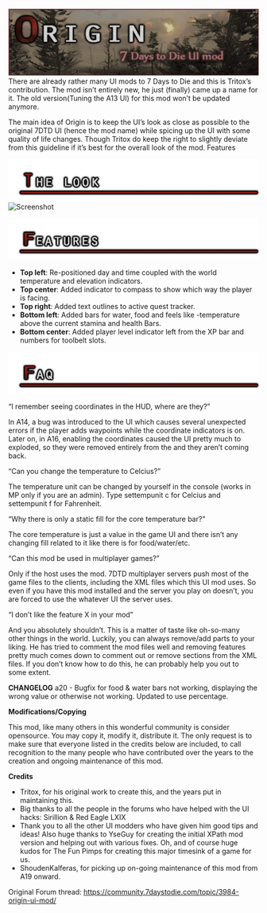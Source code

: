 ![OriginUILogo](Origin_UI/images/originui_header.png)
There are already rather many UI mods to 7 Days to Die and this is Tritox’s contribution. The mod isn’t entirely new, he just (finally) came up a name for it. The old version(Tuning the A13 UI) for this mod won’t be updated anymore.

The main idea of Origin is to keep the UI’s look as close as possible to the original 7DTD UI (hence the mod name) while spicing up the UI with some quality of life changes. Though Tritox do keep the right to slightly deviate from this guideline if it’s best for the overall look of the mod.
Features

![TheLook](Origin_UI/images/origin-title-red01.png)
![Screenshot](Origin_UI/images/Origin_UI.png)

![Features](Origin_UI/images/origin-title-red02.png)
* **Top left**: Re-positioned day and time coupled with the world temperature and elevation indicators.
* **Top center**: Added indicator to compass to show which way the player is facing.
* **Top right**: Added text outlines to active quest tracker.
* **Bottom left**: Added bars for water, food and feels like -temperature above the current stamina and health Bars.
* **Bottom center**: Added player level indicator left from the XP bar and numbers for toolbelt slots.

![FAQ](Origin_UI/images/origin-title-red04.png)

“I remember seeing coordinates in the HUD, where are they?”

In A14, a bug was introduced to the UI which causes several unexpected errors if the player adds waypoints while the coordinate indicators is on. Later on, in A16, enabling the coordinates caused the UI pretty much to exploded, so they were removed entirely from the and they aren’t coming back.

“Can you change the temperature to Celcius?”

The temperature unit can be changed by yourself in the console (works in MP only if you are an admin). Type settempunit c for Celcius and settempunit f for Fahrenheit.

“Why there is only a static fill for the core temperature bar?”

The core temperature is just a value in the game UI and there isn’t any changing fill related to it like there is for food/water/etc.

“Can this mod be used in multiplayer games?”

Only if the host uses the mod. 7DTD multiplayer servers push most of the game files to the clients, including the XML files which this UI mod uses. So even if you have this mod installed and the server you play on doesn’t, you are forced to use the whatever UI the server uses.

“I don’t like the feature X in your mod”

And you absolutely shouldn’t. This is a matter of taste like oh-so-many other things in the world. Luckily, you can always remove/add parts to your liking. He has tried to comment the mod files well and removing features pretty much comes down to comment out or remove sections from the XML files. If you don’t know how to do this, he can probably help you out to some extent.

**CHANGELOG**
a20 - Bugfix for food & water bars not working, displaying the wrong value or otherwise not working. Updated to use percentage.

**Modifications/Copying**

This mod, like many others in this wonderful community is consider opensource. You may copy it, modify it, distribute it. The only request is to make sure that everyone listed in the credits below are included, to call recognition to the many people who have contributed over the years to the creation and ongoing maintenance of this mod.

**Credits**

* Tritox, for his original work to create this, and the years put in maintaining this.
* Big thanks to all the people in the forums who have helped with the UI hacks: Sirillion & Red Eagle LXIX
* Thank you to all the other UI modders who have given him good tips and ideas! Also huge thanks to YseGuy for creating the initial XPath mod version and helping out with various fixes. Oh, and of course huge kudos for The Fun Pimps for creating this major timesink of a game for us.
* ShoudenKalferas, for picking up on-going maintenance of this mod from A19 onward.


Original Forum thread: https://community.7daystodie.com/topic/3984-origin-ui-mod/